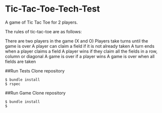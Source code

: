 # Tic-Tac-Toe-Tech-Test

A game of Tic Tac Toe for 2 players.

The rules of tic-tac-toe are as follows:

There are two players in the game (X and O)
Players take turns until the game is over
A player can claim a field if it is not already taken
A turn ends when a player claims a field
A player wins if they claim all the fields in a row, column or diagonal
A game is over if a player wins
A game is over when all fields are taken

##Run Tests
Clone repository

```
$ bundle install
$ rspec
```

##Run Game
Clone repository

```
$ bundle install
$ 
```